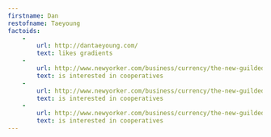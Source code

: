 ```yaml
---
firstname: Dan
restofname: Taeyoung
factoids:
    -
        url: http://dantaeyoung.com/
        text: likes gradients
    -
        url: http://www.newyorker.com/business/currency/the-new-guilded-age
        text: is interested in cooperatives
    -
        url: http://www.newyorker.com/business/currency/the-new-guilded-age
        text: is interested in cooperatives
    -
        url: http://www.newyorker.com/business/currency/the-new-guilded-age
        text: is interested in cooperatives
---
```


